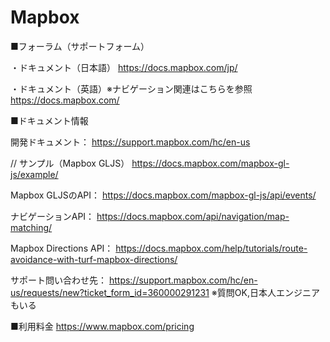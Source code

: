 # Mapbox


■フォーラム（サポートフォーム）

・ドキュメント（日本語）
https://docs.mapbox.com/jp/

・ドキュメント（英語）※ナビゲーション関連はこちらを参照
https://docs.mapbox.com/




■ドキュメント情報

開発ドキュメント：
https://support.mapbox.com/hc/en-us


// サンプル（Mapbox GLJS）
https://docs.mapbox.com/mapbox-gl-js/example/


Mapbox GLJSのAPI：
https://docs.mapbox.com/mapbox-gl-js/api/events/

ナビゲーションAPI：
https://docs.mapbox.com/api/navigation/map-matching/

Mapbox Directions API：
https://docs.mapbox.com/help/tutorials/route-avoidance-with-turf-mapbox-directions/


サポート問い合わせ先：
https://support.mapbox.com/hc/en-us/requests/new?ticket_form_id=360000291231
※質問OK,日本人エンジニアもいる



■利用料金
https://www.mapbox.com/pricing
